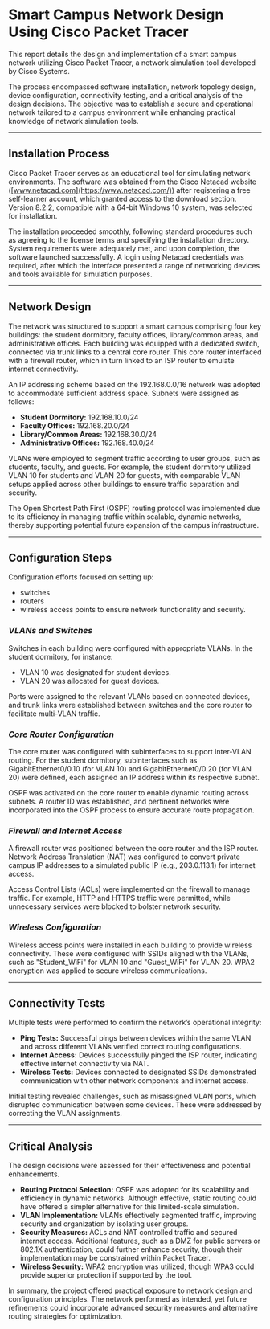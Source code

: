 # Smart Campus Network Design Using Cisco Packet Tracer


This report details the design and implementation of a smart campus network utilizing Cisco Packet Tracer, a network simulation tool developed by Cisco Systems. 

The process encompassed software installation, network topology design, device configuration, connectivity testing, and a critical analysis of the design decisions. The objective was to establish a secure and operational network tailored to a campus environment while enhancing practical knowledge of network simulation tools.

---

## **Installation Process**

Cisco Packet Tracer serves as an educational tool for simulating network environments. The software was obtained from the Cisco Netacad website ([www.netacad.com](https://www.netacad.com/)) after registering a free self-learner account, which granted access to the download section. Version 8.2.2, compatible with a 64-bit Windows 10 system, was selected for installation.

The installation proceeded smoothly, following standard procedures such as agreeing to the license terms and specifying the installation directory. System requirements were adequately met, and upon completion, the software launched successfully. A login using Netacad credentials was required, after which the interface presented a range of networking devices and tools available for simulation purposes.

---

## **Network Design**

The network was structured to support a smart campus comprising four key buildings: the student dormitory, faculty offices, library/common areas, and administrative offices. Each building was equipped with a dedicated switch, connected via trunk links to a central core router. This core router interfaced with a firewall router, which in turn linked to an ISP router to emulate internet connectivity.

An IP addressing scheme based on the 192.168.0.0/16 network was adopted to accommodate sufficient address space. Subnets were assigned as follows:

- **Student Dormitory:** 192.168.10.0/24
- **Faculty Offices:** 192.168.20.0/24
- **Library/Common Areas:** 192.168.30.0/24
- **Administrative Offices:** 192.168.40.0/24

VLANs were employed to segment traffic according to user groups, such as students, faculty, and guests. For example, the student dormitory utilized VLAN 10 for students and VLAN 20 for guests, with comparable VLAN setups applied across other buildings to ensure traffic separation and security.

The Open Shortest Path First (OSPF) routing protocol was implemented due to its efficiency in managing traffic within scalable, dynamic networks, thereby supporting potential future expansion of the campus infrastructure.

---

## **Configuration Steps**

Configuration efforts focused on setting up:
- switches
- routers
- wireless access points
to ensure network functionality and security.

### *VLANs and Switches*

Switches in each building were configured with appropriate VLANs. In the student dormitory, for instance:

- VLAN 10 was designated for student devices.
- VLAN 20 was allocated for guest devices.

Ports were assigned to the relevant VLANs based on connected devices, and trunk links were established between switches and the core router to facilitate multi-VLAN traffic.

### *Core Router Configuration*

The core router was configured with subinterfaces to support inter-VLAN routing. For the student dormitory, subinterfaces such as GigabitEthernet0/0.10 (for VLAN 10) and GigabitEthernet0/0.20 (for VLAN 20) were defined, each assigned an IP address within its respective subnet.

OSPF was activated on the core router to enable dynamic routing across subnets. A router ID was established, and pertinent networks were incorporated into the OSPF process to ensure accurate route propagation.

### *Firewall and Internet Access*

A firewall router was positioned between the core router and the ISP router. Network Address Translation (NAT) was configured to convert private campus IP addresses to a simulated public IP (e.g., 203.0.113.1) for internet access.

Access Control Lists (ACLs) were implemented on the firewall to manage traffic. For example, HTTP and HTTPS traffic were permitted, while unnecessary services were blocked to bolster network security.

### *Wireless Configuration*

Wireless access points were installed in each building to provide wireless connectivity. These were configured with SSIDs aligned with the VLANs, such as "Student_WiFi" for VLAN 10 and "Guest_WiFi" for VLAN 20. WPA2 encryption was applied to secure wireless communications.

---

## **Connectivity Tests**

Multiple tests were performed to confirm the network’s operational integrity:

- **Ping Tests:** Successful pings between devices within the same VLAN and across different VLANs verified correct routing configurations.
- **Internet Access:** Devices successfully pinged the ISP router, indicating effective internet connectivity via NAT.
- **Wireless Tests:** Devices connected to designated SSIDs demonstrated communication with other network components and internet access.

Initial testing revealed challenges, such as misassigned VLAN ports, which disrupted communication between some devices. These were addressed by correcting the VLAN assignments.

---

## **Critical Analysis**

The design decisions were assessed for their effectiveness and potential enhancements.

- **Routing Protocol Selection:** OSPF was adopted for its scalability and efficiency in dynamic networks. Although effective, static routing could have offered a simpler alternative for this limited-scale simulation.
- **VLAN Implementation:** VLANs effectively segmented traffic, improving security and organization by isolating user groups.
- **Security Measures:** ACLs and NAT controlled traffic and secured internet access. Additional features, such as a DMZ for public servers or 802.1X authentication, could further enhance security, though their implementation may be constrained within Packet Tracer.
- **Wireless Security:** WPA2 encryption was utilized, though WPA3 could provide superior protection if supported by the tool.

In summary, the project offered practical exposure to network design and configuration principles. The network performed as intended, yet future refinements could incorporate advanced security measures and alternative routing strategies for optimization.

